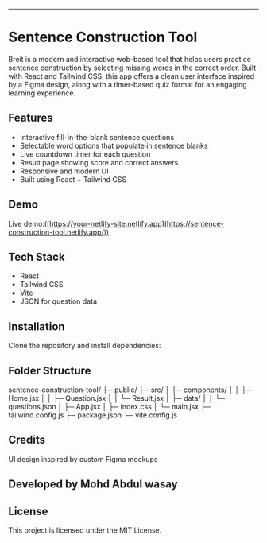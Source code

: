 ---
# Sentence Construction Tool

Breit is a modern and interactive web-based tool that helps users practice sentence construction by selecting missing words in the correct order. Built with React and Tailwind CSS, this app offers a clean user interface inspired by a Figma design, along with a timer-based quiz format for an engaging learning experience.

## Features

- Interactive fill-in-the-blank sentence questions
- Selectable word options that populate in sentence blanks
- Live countdown timer for each question
- Result page showing score and correct answers
- Responsive and modern UI
- Built using React + Tailwind CSS

## Demo

Live demo:([https://your-netlify-site.netlify.app](https://sentence-construction-tool.netlify.app/))

## Tech Stack

- React
- Tailwind CSS
- Vite
- JSON for question data

## Installation

Clone the repository and install dependencies:



## Folder Structure

sentence-construction-tool/
├─ public/
├─ src/
│  ├─ components/
│  │  ├─ Home.jsx
│  │  ├─ Question.jsx
│  │  └─ Result.jsx
│  ├─ data/
│  │  └─ questions.json
│  ├─ App.jsx
│  ├─ index.css
│  └─ main.jsx
├─ tailwind.config.js
├─ package.json
└─ vite.config.js

## Credits

UI design inspired by custom Figma mockups

## Developed by Mohd Abdul wasay


## License

This project is licensed under the MIT License.

